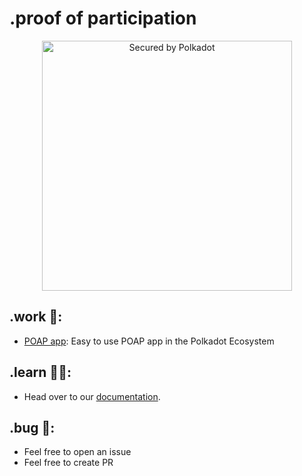 # .proof of participation

<p align="center">
  <img width="400" alt="Secured by Polkadot" src="https://nftstorage.link/ipfs/bafkreiew4vkf7ue5tdmuolgo4n7qapotgc37wgjnyniacsrqxhsnuqgw7u">
</p>


## .work 🧰:
- [POAP app](https://github.com/dotpoap/poap): Easy to use POAP app in the Polkadot Ecosystem

## .learn 👨‍🏫:
- Head over to our [documentation](https://dotpoap.github.io/docs/).

## .bug 🐛:
- Feel free to open an issue
- Feel free to create PR

